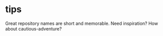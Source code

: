 # tips
Great repository names are short and memorable. Need inspiration? How about cautious-adventure?
